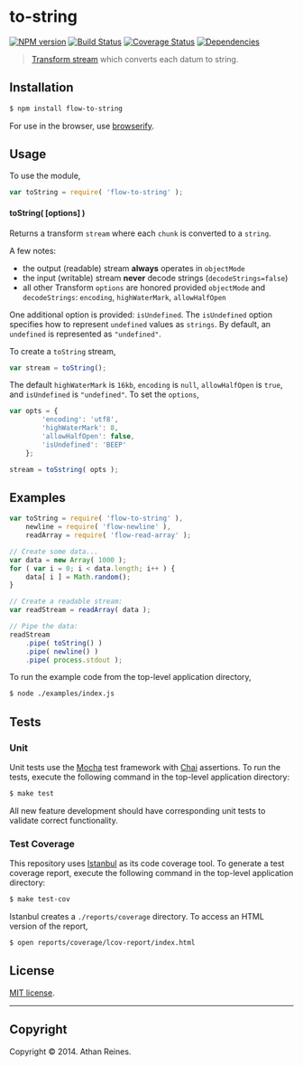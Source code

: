 to-string
===
[![NPM version][npm-image]][npm-url] [![Build Status][travis-image]][travis-url] [![Coverage Status][coveralls-image]][coveralls-url] [![Dependencies][dependencies-image]][dependencies-url]

> [Transform stream](http://nodejs.org/api/stream.html#stream_class_stream_transform) which converts each datum to string.


## Installation

``` bash
$ npm install flow-to-string
```

For use in the browser, use [browserify](https://github.com/substack/node-browserify).


## Usage

To use the module,

``` javascript
var toString = require( 'flow-to-string' );
```

#### toString( [options] )

Returns a transform `stream` where each `chunk` is converted to a `string`. 

A few notes:
* 	the output (readable) stream __always__ operates in `objectMode`
* 	the input (writable) stream __never__ decode strings (`decodeStrings=false`)
* 	all other Transform `options` are honored provided `objectMode` and `decodeStrings`: `encoding`, `highWaterMark`, `allowHalfOpen`

One additional option is provided: `isUndefined`. The `isUndefined` option specifies how to represent `undefined` values as `strings`. By default, an `undefined` is represented as `"undefined"`.

To create a `toString` stream,

``` javascript
var stream = toString();
```

The default `highWaterMark` is `16kb`, `encoding` is `null`, `allowHalfOpen` is `true`, and `isUndefined` is `"undefined"`. To set the `options`,

``` javascript
var opts = {
		'encoding': 'utf8',
		'highWaterMark': 8,
		'allowHalfOpen': false,
		'isUndefined': 'BEEP'
	};

stream = toSstring( opts );
```



## Examples

``` javascript
var toString = require( 'flow-to-string' ),
	newline = require( 'flow-newline' ),
	readArray = require( 'flow-read-array' );

// Create some data...
var data = new Array( 1000 );
for ( var i = 0; i < data.length; i++ ) {
	data[ i ] = Math.random();
}

// Create a readable stream:
var readStream = readArray( data );

// Pipe the data:
readStream
	.pipe( toString() )
	.pipe( newline() )
	.pipe( process.stdout );
```

To run the example code from the top-level application directory,

``` bash
$ node ./examples/index.js
```


## Tests

### Unit

Unit tests use the [Mocha](http://visionmedia.github.io/mocha) test framework with [Chai](http://chaijs.com) assertions. To run the tests, execute the following command in the top-level application directory:

``` bash
$ make test
```

All new feature development should have corresponding unit tests to validate correct functionality.


### Test Coverage

This repository uses [Istanbul](https://github.com/gotwarlost/istanbul) as its code coverage tool. To generate a test coverage report, execute the following command in the top-level application directory:

``` bash
$ make test-cov
```

Istanbul creates a `./reports/coverage` directory. To access an HTML version of the report,

``` bash
$ open reports/coverage/lcov-report/index.html
```


## License

[MIT license](http://opensource.org/licenses/MIT). 


---
## Copyright

Copyright &copy; 2014. Athan Reines.


[npm-image]: http://img.shields.io/npm/v/flow-to-string.svg
[npm-url]: https://npmjs.org/package/flow-to-string

[travis-image]: http://img.shields.io/travis/flow-io/to-string-node/master.svg
[travis-url]: https://travis-ci.org/flow-io/to-string-node

[coveralls-image]: https://img.shields.io/coveralls/flow-io/to-string-node/master.svg
[coveralls-url]: https://coveralls.io/r/flow-io/to-string-node?branch=master

[dependencies-image]: http://img.shields.io/david/flow-io/to-string-node.svg
[dependencies-url]: https://david-dm.org/flow-io/to-string-node

[dev-dependencies-image]: http://img.shields.io/david/dev/flow-io/to-string-node.svg
[dev-dependencies-url]: https://david-dm.org/dev/flow-io/to-string-node

[github-issues-image]: http://img.shields.io/github/issues/flow-io/to-string-node.svg
[github-issues-url]: https://github.com/flow-io/to-string-node/issues